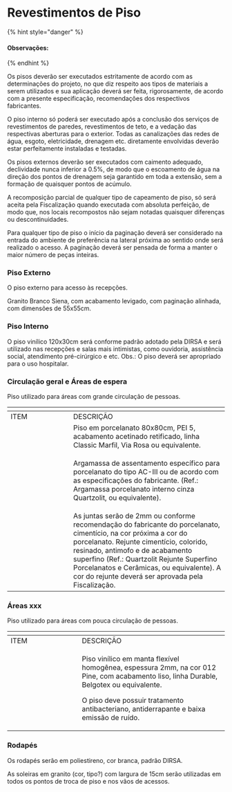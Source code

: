 # Revestimentos de Piso

{% hint style="danger" %}
#### Observações:
{% endhint %}

Os pisos deverão ser executados estritamente de acordo com as determinações do projeto, no que diz respeito aos tipos de materiais a serem utilizados e sua aplicação deverá ser feita, rigorosamente, de acordo com a presente especificação, recomendações dos respectivos fabricantes.

O piso interno só poderá ser executado após a conclusão dos serviços de revestimentos de paredes, revestimentos de teto, e a vedação das respectivas aberturas para o exterior. Todas as canalizações das redes de água, esgoto, eletricidade, drenagem etc. diretamente envolvidas deverão estar perfeitamente instaladas e testadas.

Os pisos externos deverão ser executados com caimento adequado, declividade nunca inferior a 0.5%, de modo que o escoamento de água na direção dos pontos de drenagem seja garantido em toda a extensão, sem a formação de quaisquer pontos de acúmulo.

A recomposição parcial de qualquer tipo de capeamento de piso, só será aceita pela Fiscalização quando executada com absoluta perfeição, de modo que, nos locais recompostos não sejam notadas quaisquer diferenças ou descontinuidades.

Para qualquer tipo de piso o início da paginação deverá ser considerado na entrada do ambiente de preferência na lateral próxima ao sentido onde será realizado o acesso. A paginação deverá ser pensada de forma a manter o maior número de peças inteiras.

### Piso Externo

O piso externo para acesso às recepções.&#x20;

Granito Branco Siena, com acabamento levigado, com paginação alinhada, com dimensões de 55x55cm.

### Piso Interno

O piso vinílico 120x30cm será conforme padrão adotado pela DIRSA e será utilizado nas recepções e salas mais intimistas, como ouvidoria, assistência social, atendimento pré-cirúrgico e etc. Obs.: O piso deverá ser apropriado para o uso hospitalar.&#x20;

### Circulação geral e Áreas de espera

Piso utilizado para áreas com grande circulação de pessoas.

<table data-header-hidden><thead><tr><th width="129"></th><th></th></tr></thead><tbody><tr><td>ITEM</td><td>DESCRIÇÃO</td></tr><tr><td><img src="https://lh7-us.googleusercontent.com/e_xjpBXIbZhle-GWHAXN7-7wzp5Qqwbbut8f95rUiukDfJldxenS1oKU9VhvQu5y87jPjhb3rjyQR-krQWA7_jcDyPnHfsvQpYcX29vcRSt1Jo-HG6J7jPm74eTmIO_0e27zmPmooh3Z32ysuNBNDD4" alt=""> </td><td>Piso em porcelanato 80x80cm, PEI 5, acabamento acetinado retificado,  linha Classic Marfil, Via Rosa ou equivalente.</td></tr><tr><td>  <img src="https://lh7-us.googleusercontent.com/BpHqkfalywCMZ-Vb0ZaK_ThoXE7zpiYMIZh6iyNouloE3ImgFjp4zJeYijVSNxdyn5aSK_IycOwygcSH0HrrUBkWTQlOVVbl8j07YK1veAbBQ8EwnMi8l1lqkPObk3DAbkmkqvhmK1ZjJ7ZnOEdAknc" alt=""></td><td><p>Argamassa de assentamento específico para porcelanato do tipo AC-III ou de acordo com as especificações do fabricante. (Ref.: Argamassa porcelanato interno cinza Quartzolit, ou equivalente).</p><p> </p></td></tr><tr><td>  <img src="https://lh7-us.googleusercontent.com/UkGbwyw-Ug3V8M1x7Z1KhQHl7frZ9tgJAxoeUDNTuTfGXgzVIt-KFILnrcqlLiE6HOjMc80Lesc3GlE3QWt6hzbQ0VMtD9ktyXNztMo3hF5SkjjMzZg7_9xfat5uzLw2fSeTfbZfqPkoMfPjA41Xybs" alt=""></td><td>As juntas serão de 2mm ou conforme recomendação do fabricante do porcelanato, cimentício, na cor próxima a cor do porcelanato. Rejunte cimentício, colorido, resinado, antimofo e de acabamento superfino (Ref.: Quartzolit Rejunte Superfino Porcelanatos e Cerâmicas, ou equivalente). A cor do rejunte deverá ser aprovada pela Fiscalização.</td></tr></tbody></table>

### Áreas xxx

Piso utilizado para áreas com pouca circulação de pessoas.

<table data-header-hidden><thead><tr><th width="149"></th><th></th></tr></thead><tbody><tr><td>ITEM</td><td>DESCRIÇÃO</td></tr><tr><td><img src="https://lh7-us.googleusercontent.com/dXfceeJUtEOzeodZa4rH7j3JxmZQVzxmo7OErzKHgkzBlpVVDIkR2IO6g1qKiIg3sDl_YJJhYs3rafPXp4U_gGhITZy6oriZ-WRbXsv-191sVGNdml2zDfluR4Trvlh7TyBgXYyblE9xLdG9f7o9MTE" alt=""> </td><td><p>Piso vinílico em manta flexível homogênea, espessura 2mm, na cor 012 Pine, com acabamento liso, linha Durable, Belgotex ou equivalente.</p><p></p><p>O piso deve possuir tratamento antibacteriano, antiderrapante e baixa emissão de ruído.</p></td></tr></tbody></table>

### Rodapés

Os rodapés serão em poliestireno, cor branca, padrão DIRSA.

As soleiras em granito (cor, tipo?) com largura de 15cm serão utilizadas em todos os pontos de troca de piso e nos vãos de acessos.&#x20;
